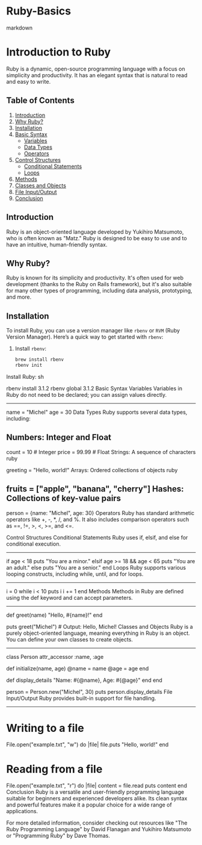 # Ruby-Basics
markdown

# Introduction to Ruby

Ruby is a dynamic, open-source programming language with a focus on simplicity and productivity. It has an elegant syntax that is natural to read and easy to write.

## Table of Contents

1. [Introduction](#introduction)
2. [Why Ruby?](#why-ruby)
3. [Installation](#installation)
4. [Basic Syntax](#basic-syntax)
   - [Variables](#variables)
   - [Data Types](#data-types)
   - [Operators](#operators)
5. [Control Structures](#control-structures)
   - [Conditional Statements](#conditional-statements)
   - [Loops](#loops)
6. [Methods](#methods)
7. [Classes and Objects](#classes-and-objects)
8. [File Input/Output](#file-inputoutput)
9. [Conclusion](#conclusion)

## Introduction

Ruby is an object-oriented language developed by Yukihiro Matsumoto, who is often known as "Matz." Ruby is designed to be easy to use and to have an intuitive, human-friendly syntax.

## Why Ruby?

Ruby is known for its simplicity and productivity. It's often used for web development (thanks to the Ruby on Rails framework), but it's also suitable for many other types of programming, including data analysis, prototyping, and more.

## Installation

To install Ruby, you can use a version manager like `rbenv` or `RVM` (Ruby Version Manager). Here’s a quick way to get started with `rbenv`:

1. Install `rbenv`:
   ```sh
   brew install rbenv
   rbenv init
Install Ruby:
sh

rbenv install 3.1.2
rbenv global 3.1.2
Basic Syntax
Variables
Variables in Ruby do not need to be declared; you can assign values directly.

_____

name = "Michel"
age = 30
Data Types
Ruby supports several data types, including:

Numbers: Integer and Float
---
count = 10      # Integer
price = 99.99   # Float
Strings: A sequence of characters
ruby

greeting = "Hello, world!"
Arrays: Ordered collections of objects
ruby

fruits = ["apple", "banana", "cherry"]
Hashes: Collections of key-value pairs
---

person = {name: "Michel", age: 30}
Operators
Ruby has standard arithmetic operators like +, -, *, /, and %. It also includes comparison operators such as ==, !=, >, <, >=, and <=.

Control Structures
Conditional Statements
Ruby uses if, elsif, and else for conditional execution.

---

if age < 18
  puts "You are a minor."
elsif age >= 18 && age < 65
  puts "You are an adult."
else
  puts "You are a senior."
end
Loops
Ruby supports various looping constructs, including while, until, and for loops.

---
i = 0
while i < 10
  puts i
  i += 1
end
Methods
Methods in Ruby are defined using the def keyword and can accept parameters.

---

def greet(name)
  "Hello, #{name}!"
end

puts greet("Michel")  # Output: Hello, Michel!
Classes and Objects
Ruby is a purely object-oriented language, meaning everything in Ruby is an object. You can define your own classes to create objects.

---

class Person
  attr_accessor :name, :age

  def initialize(name, age)
    @name = name
    @age = age
  end

  def display_details
    "Name: #{@name}, Age: #{@age}"
  end
end

person = Person.new("Michel", 30)
puts person.display_details
File Input/Output
Ruby provides built-in support for file handling.

---

# Writing to a file
File.open("example.txt", "w") do |file|
  file.puts "Hello, world!"
end

# Reading from a file
File.open("example.txt", "r") do |file|
  content = file.read
  puts content
end
Conclusion
Ruby is a versatile and user-friendly programming language suitable for beginners and experienced developers alike. Its clean syntax and powerful features make it a popular choice for a wide range of applications.

For more detailed information, consider checking out resources like "The Ruby Programming Language" by David Flanagan and Yukihiro Matsumoto or "Programming Ruby" by Dave Thomas.
